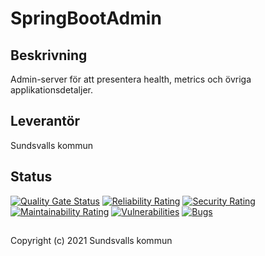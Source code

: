 # SpringBootAdmin

## Beskrivning

Admin-server för att presentera health, metrics och övriga applikationsdetaljer.

## Leverantör

Sundsvalls kommun

## Status

[![Quality Gate Status](https://sonarcloud.io/api/project_badges/measure?project=Sundsvallskommun_spring-boot-admin&metric=alert_status)](https://sonarcloud.io/summary/overall?id=Sundsvallskommun_spring-boot-admin)
[![Reliability Rating](https://sonarcloud.io/api/project_badges/measure?project=Sundsvallskommun_spring-boot-admin&metric=reliability_rating)](https://sonarcloud.io/summary/overall?id=Sundsvallskommun_spring-boot-admin)
[![Security Rating](https://sonarcloud.io/api/project_badges/measure?project=Sundsvallskommun_spring-boot-admin&metric=security_rating)](https://sonarcloud.io/summary/overall?id=Sundsvallskommun_spring-boot-admin)
[![Maintainability Rating](https://sonarcloud.io/api/project_badges/measure?project=Sundsvallskommun_spring-boot-admin&metric=sqale_rating)](https://sonarcloud.io/summary/overall?id=Sundsvallskommun_spring-boot-admin)
[![Vulnerabilities](https://sonarcloud.io/api/project_badges/measure?project=Sundsvallskommun_spring-boot-admin&metric=vulnerabilities)](https://sonarcloud.io/summary/overall?id=Sundsvallskommun_spring-boot-admin)
[![Bugs](https://sonarcloud.io/api/project_badges/measure?project=Sundsvallskommun_spring-boot-admin&metric=bugs)](https://sonarcloud.io/summary/overall?id=Sundsvallskommun_spring-boot-admin)

## 
Copyright (c) 2021 Sundsvalls kommun

